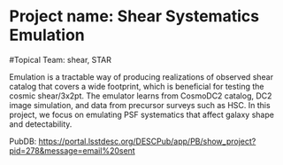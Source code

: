 # Project name: Shear Systematics Emulation


#Topical Team: shear, STAR

Emulation is a tractable way of producing realizations of observed shear catalog that covers a wide footprint, which is beneficial for testing the cosmic shear/3x2pt. The emulator learns from CosmoDC2 catalog, DC2 image simulation, and data from precursor surveys such as HSC. In this project, we focus on emulating PSF systematics that affect galaxy shape and detectability.

PubDB: https://portal.lsstdesc.org/DESCPub/app/PB/show_project?pid=278&message=email%20sent



